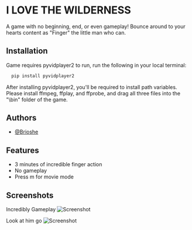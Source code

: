 
# I LOVE THE WILDERNESS

A game with no beginning, end, or even gameplay! Bounce around to your hearts content as "Finger" the little man who can.


## Installation

Game requires pyvidplayer2 to run, run the following in your local terminal:

```bash
  pip install pyvidplayer2
```
    
After installing pyvidplayer2, you'll be required to install path variables. Please install ffmpeg, ffplay, and ffprobe, and drag all three files into the "\bin" folder of the game.
## Authors

- [@Brioshe](https://github.com/Brioshe)


## Features

- 3 minutes of incredible finger action
- No gameplay
- Press m for movie mode


## Screenshots

Incredibly Gameplay
![Screenshot]("[Screenshots/screenshot1.jpg?raw=true](https://github.com/Brioshe/PassTheUSB/blob/main/Screenshots/screenshot1.png)")

Look at him go
![Screenshot]("https://github.com/Brioshe/PassTheUSB/blob/main/Screenshots/screenshot2.PNG")
